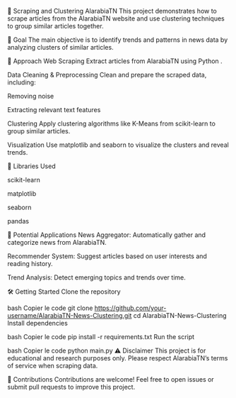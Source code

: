📰 Scraping and Clustering AlarabiaTN
This project demonstrates how to scrape  articles from the AlarabiaTN website and use clustering techniques to group similar articles together.

🎯 Goal
The main objective is to identify trends and patterns in news data by analyzing clusters of similar articles.

🧠 Approach
Web Scraping
Extract  articles from AlarabiaTN using Python .

Data Cleaning & Preprocessing
Clean and prepare the scraped data, including:

Removing noise

Extracting relevant text features

Clustering
Apply clustering algorithms like K-Means from scikit-learn to group similar articles.

Visualization
Use matplotlib and seaborn to visualize the clusters and reveal trends.

🧰 Libraries Used


scikit-learn

matplotlib

seaborn

pandas



🚀 Potential Applications
News Aggregator: Automatically gather and categorize news from AlarabiaTN.

Recommender System: Suggest articles based on user interests and reading history.

Trend Analysis: Detect emerging topics and trends over time.

🛠 Getting Started
Clone the repository

bash
Copier le code
git clone https://github.com/your-username/AlarabiaTN-News-Clustering.git
cd AlarabiaTN-News-Clustering
Install dependencies

bash
Copier le code
pip install -r requirements.txt
Run the script

bash
Copier le code
python main.py
⚠️ Disclaimer
This project is for educational and research purposes only. Please respect AlarabiaTN’s terms of service when scraping data.

🤝 Contributions
Contributions are welcome!
Feel free to open issues or submit pull requests to improve this project.